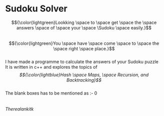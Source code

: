 # Sudoku Solver
$${\color{lightgreen}Lookking \space to \space get \space the \space answers \space of \space your \space \Sudoku \space easily.}$$<br>
$${\color{lightgreen}You \space have \space come \space to \space the \space right \space place.}$$<br>
I have made a programme to calculate the answers of your Sudoku puzzle<br>
It is written in c++ and explores the topics of <i>$${\color{lightblue}Hash \space Maps, \space Recursion, and Backtracking}$$</i><br>
The blank boxes has to be mentioned as :- 0<br>
<br><br>
<i>Therealankitk</i>

